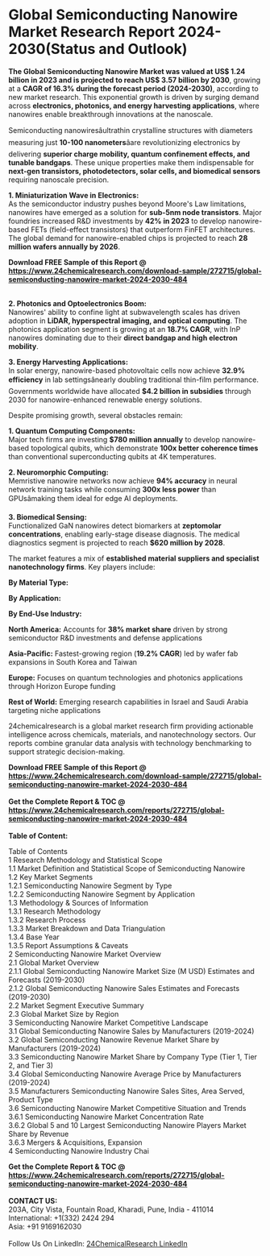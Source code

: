 <h1>Global Semiconducting Nanowire Market Research Report 2024-2030(Status and Outlook)</h1><p><strong>The Global Semiconducting Nanowire Market was valued at US$ 1.24 billion in 2023 and is projected to reach US$ 3.57 billion by 2030</strong>, growing at a <strong>CAGR of 16.3% during the forecast period (2024-2030)</strong>, according to new market research. This exponential growth is driven by surging demand across <strong>electronics, photonics, and energy harvesting applications</strong>, where nanowires enable breakthrough innovations at the nanoscale.</p><p>Semiconducting nanowiresâultrathin crystalline structures with diameters measuring just <strong>10-100 nanometers</strong>âare revolutionizing electronics by delivering <strong>superior charge mobility, quantum confinement effects, and tunable bandgaps</strong>. These unique properties make them indispensable for <strong>next-gen transistors, photodetectors, solar cells, and biomedical sensors</strong> requiring nanoscale precision.</p><p><strong>1. Miniaturization Wave in Electronics:</strong><br>
As the semiconductor industry pushes beyond Moore's Law limitations, nanowires have emerged as a solution for <strong>sub-5nm node transistors</strong>. Major foundries increased R&amp;D investments by <strong>42% in 2023</strong> to develop nanowire-based FETs (field-effect transistors) that outperform FinFET architectures. The global demand for nanowire-enabled chips is projected to reach <strong>28 million wafers annually by 2026</strong>.</p><div><b>Download FREE Sample of this Report @ 
            <a href="https://www.24chemicalresearch.com/download-sample/272715/global-semiconducting-nanowire-market-2024-2030-484">
            https://www.24chemicalresearch.com/download-sample/272715/global-semiconducting-nanowire-market-2024-2030-484</a></b></div><br><p><strong>2. Photonics and Optoelectronics Boom:</strong><br>
Nanowires' ability to confine light at subwavelength scales has driven adoption in <strong>LiDAR, hyperspectral imaging, and optical computing</strong>. The photonics application segment is growing at an <strong>18.7% CAGR</strong>, with InP nanowires dominating due to their <strong>direct bandgap and high electron mobility</strong>.</p><p><strong>3. Energy Harvesting Applications:</strong><br>
In solar energy, nanowire-based photovoltaic cells now achieve <strong>32.9% efficiency</strong> in lab settingsânearly doubling traditional thin-film performance. Governments worldwide have allocated <strong>$4.2 billion in subsidies</strong> through 2030 for nanowire-enhanced renewable energy solutions.</p><p>Despite promising growth, several obstacles remain:</p><p><strong>1. Quantum Computing Components:</strong><br>
Major tech firms are investing <strong>$780 million annually</strong> to develop nanowire-based topological qubits, which demonstrate <strong>100x better coherence times</strong> than conventional superconducting qubits at 4K temperatures.</p><p><strong>2. Neuromorphic Computing:</strong><br>
Memristive nanowire networks now achieve <strong>94% accuracy</strong> in neural network training tasks while consuming <strong>300x less power</strong> than GPUsâmaking them ideal for edge AI deployments.</p><p><strong>3. Biomedical Sensing:</strong><br>
Functionalized GaN nanowires detect biomarkers at <strong>zeptomolar concentrations</strong>, enabling early-stage disease diagnosis. The medical diagnostics segment is projected to reach <strong>$620 million by 2028</strong>.</p><p>The market features a mix of <strong>established material suppliers and specialist nanotechnology firms</strong>. Key players include:</p><p><strong>By Material Type:</strong></p><p><strong>By Application:</strong></p><p><strong>By End-Use Industry:</strong></p><p><strong>North America:</strong> Accounts for <strong>38% market share</strong> driven by strong semiconductor R&amp;D investments and defense applications</p><p><strong>Asia-Pacific:</strong> Fastest-growing region (<strong>19.2% CAGR</strong>) led by wafer fab expansions in South Korea and Taiwan</p><p><strong>Europe:</strong> Focuses on quantum technologies and photonics applications through Horizon Europe funding</p><p><strong>Rest of World:</strong> Emerging research capabilities in Israel and Saudi Arabia targeting niche applications</p><p>24chemicalresearch is a global market research firm providing actionable intelligence across chemicals, materials, and nanotechnology sectors. Our reports combine granular data analysis with technology benchmarking to support strategic decision-making.</p><div><b>Download FREE Sample of this Report @ 
            <a href="https://www.24chemicalresearch.com/download-sample/272715/global-semiconducting-nanowire-market-2024-2030-484">
            https://www.24chemicalresearch.com/download-sample/272715/global-semiconducting-nanowire-market-2024-2030-484</a></b></div><br><div><b>Get the Complete Report & TOC @ 
            <a href="https://www.24chemicalresearch.com/reports/272715/global-semiconducting-nanowire-market-2024-2030-484">
            https://www.24chemicalresearch.com/reports/272715/global-semiconducting-nanowire-market-2024-2030-484</a></b></div><br>
            <b>Table of Content:</b><p>Table of Contents<br />
1 Research Methodology and Statistical Scope<br />
1.1 Market Definition and Statistical Scope of Semiconducting Nanowire<br />
1.2 Key Market Segments<br />
1.2.1 Semiconducting Nanowire Segment by Type<br />
1.2.2 Semiconducting Nanowire Segment by Application<br />
1.3 Methodology & Sources of Information<br />
1.3.1 Research Methodology<br />
1.3.2 Research Process<br />
1.3.3 Market Breakdown and Data Triangulation<br />
1.3.4 Base Year<br />
1.3.5 Report Assumptions & Caveats<br />
2 Semiconducting Nanowire Market Overview<br />
2.1 Global Market Overview<br />
2.1.1 Global Semiconducting Nanowire Market Size (M USD) Estimates and Forecasts (2019-2030)<br />
2.1.2 Global Semiconducting Nanowire Sales Estimates and Forecasts (2019-2030)<br />
2.2 Market Segment Executive Summary<br />
2.3 Global Market Size by Region<br />
3 Semiconducting Nanowire Market Competitive Landscape<br />
3.1 Global Semiconducting Nanowire Sales by Manufacturers (2019-2024)<br />
3.2 Global Semiconducting Nanowire Revenue Market Share by Manufacturers (2019-2024)<br />
3.3 Semiconducting Nanowire Market Share by Company Type (Tier 1, Tier 2, and Tier 3)<br />
3.4 Global Semiconducting Nanowire Average Price by Manufacturers (2019-2024)<br />
3.5 Manufacturers Semiconducting Nanowire Sales Sites, Area Served, Product Type<br />
3.6 Semiconducting Nanowire Market Competitive Situation and Trends<br />
3.6.1 Semiconducting Nanowire Market Concentration Rate<br />
3.6.2 Global 5 and 10 Largest Semiconducting Nanowire Players Market Share by Revenue<br />
3.6.3 Mergers & Acquisitions, Expansion<br />
4 Semiconducting Nanowire Industry Chai</p><div><b>Get the Complete Report & TOC @ 
            <a href="https://www.24chemicalresearch.com/reports/272715/global-semiconducting-nanowire-market-2024-2030-484">
            https://www.24chemicalresearch.com/reports/272715/global-semiconducting-nanowire-market-2024-2030-484</a></b></div><br><b>CONTACT US:</b><br>
            203A, City Vista, Fountain Road, Kharadi, Pune, India - 411014<br>
            International: +1(332) 2424 294<br>
            Asia: +91 9169162030 <br><br>
            Follow Us On LinkedIn: <a href="https://www.linkedin.com/company/24chemicalresearch/">24ChemicalResearch LinkedIn</a>